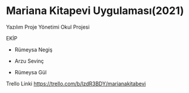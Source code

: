 # Mariana Kitapevi Uygulaması(2021)
Yazılım Proje Yönetimi Okul Projesi

EKİP

- Rümeysa Negiş 

- Arzu Sevinç 

- Rümeysa Gül 

Trello Linki https://trello.com/b/lzdR3BDY/marianakitabevi
